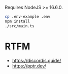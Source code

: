 Requires NodeJS >= 16.6.0.

```bash
cp .env-example .env
npm install
./src/main.ts
```

# RTFM

- https://discordjs.guide/
- https://pptr.dev/
